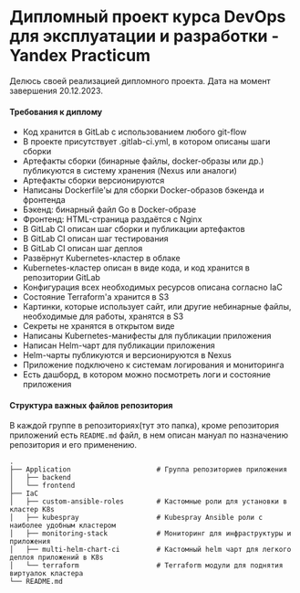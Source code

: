 # Дипломный проект курса DevOps для эксплуатации и разработки - Yandex Practicum
Делюсь своей реализацией дипломного проекта. Дата на момент завершения 20.12.2023.

#### Требования к диплому
- Код хранится в GitLab с использованием любого git-flow
- В проекте присутствует .gitlab-ci.yml, в котором описаны шаги сборки
- Артефакты сборки (бинарные файлы, docker-образы или др.) публикуются в систему хранения (Nexus или аналоги)
- Артефакты сборки версионируются
- Написаны Dockerfile'ы для сборки Docker-образов бэкенда и фронтенда
- Бэкенд: бинарный файл Go в Docker-образе
- Фронтенд: HTML-страница раздаётся с Nginx
- В GitLab CI описан шаг сборки и публикации артефактов
- В GitLab CI описан шаг тестирования
- В GitLab CI описан шаг деплоя
- Развёрнут Kubernetes-кластер в облаке
- Kubernetes-кластер описан в виде кода, и код хранится в репозитории GitLab
- Конфигурация всех необходимых ресурсов описана согласно IaC
- Состояние Terraform'а хранится в S3
- Картинки, которые использует сайт, или другие небинарные файлы, необходимые для работы, хранятся в S3
- Секреты не хранятся в открытом виде
- Написаны Kubernetes-манифесты для публикации приложения
- Написан Helm-чарт для публикации приложения
- Helm-чарты публикуются и версионируются в Nexus
- Приложение подключено к системам логирования и мониторинга
- Есть дашборд, в котором можно посмотреть логи и состояние приложения

#### Структура важных файлов репозитория
В каждой группе в репозиториях(тут это папка), кроме репозитория приложений есть `README.md` файл, в нем описан мануал по назначению репозитория и его применению.
```
.
├── Application                     # Группа репозиториев приложения
│   ├── backend
│   └── frontend
├── IaC
│   ├── custom-ansible-roles        # Кастомные роли для установки в кластер K8s
│   ├── kubespray                   # Kubespray Ansible роли с наиболее удобным кластером
│   ├── monitoring-stack            # Мониторинг для инфраструктуры и приложения
│   ├── multi-helm-chart-ci         # Кастомный helm чарт для легкого деплоя приложений в K8s
│   └── terraform                   # Terraform модули для поднятия виртуалок кластера
└── README.md
```